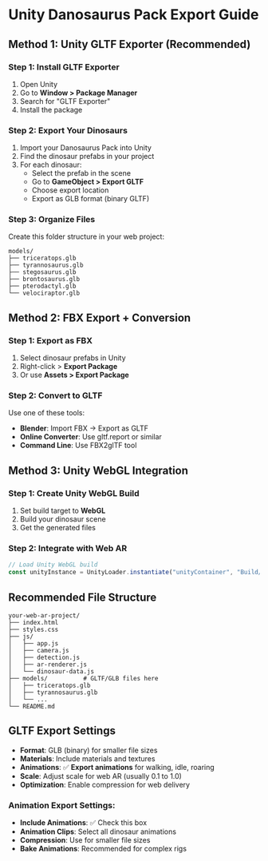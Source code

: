 # Unity Danosaurus Pack Export Guide

## Method 1: Unity GLTF Exporter (Recommended)

### Step 1: Install GLTF Exporter
1. Open Unity
2. Go to **Window > Package Manager**
3. Search for "GLTF Exporter"
4. Install the package

### Step 2: Export Your Dinosaurs
1. Import your Danosaurus Pack into Unity
2. Find the dinosaur prefabs in your project
3. For each dinosaur:
   - Select the prefab in the scene
   - Go to **GameObject > Export GLTF**
   - Choose export location
   - Export as GLB format (binary GLTF)

### Step 3: Organize Files
Create this folder structure in your web project:
```
models/
├── triceratops.glb
├── tyrannosaurus.glb
├── stegosaurus.glb
├── brontosaurus.glb
├── pterodactyl.glb
└── velociraptor.glb
```

## Method 2: FBX Export + Conversion

### Step 1: Export as FBX
1. Select dinosaur prefabs in Unity
2. Right-click > **Export Package**
3. Or use **Assets > Export Package**

### Step 2: Convert to GLTF
Use one of these tools:
- **Blender**: Import FBX → Export as GLTF
- **Online Converter**: Use gltf.report or similar
- **Command Line**: Use FBX2glTF tool

## Method 3: Unity WebGL Integration

### Step 1: Create Unity WebGL Build
1. Set build target to **WebGL**
2. Build your dinosaur scene
3. Get the generated files

### Step 2: Integrate with Web AR
```javascript
// Load Unity WebGL build
const unityInstance = UnityLoader.instantiate("unityContainer", "Build/YourBuild.json");
```

## Recommended File Structure
```
your-web-ar-project/
├── index.html
├── styles.css
├── js/
│   ├── app.js
│   ├── camera.js
│   ├── detection.js
│   ├── ar-renderer.js
│   └── dinosaur-data.js
├── models/          # GLTF/GLB files here
│   ├── triceratops.glb
│   ├── tyrannosaurus.glb
│   └── ...
└── README.md
```

## GLTF Export Settings
- **Format**: GLB (binary) for smaller file sizes
- **Materials**: Include materials and textures
- **Animations**: ✅ **Export animations** for walking, idle, roaring
- **Scale**: Adjust scale for web AR (usually 0.1 to 1.0)
- **Optimization**: Enable compression for web delivery

### Animation Export Settings:
- **Include Animations**: ✅ Check this box
- **Animation Clips**: Select all dinosaur animations
- **Compression**: Use for smaller file sizes
- **Bake Animations**: Recommended for complex rigs
